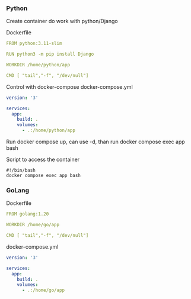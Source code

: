 ### Python   

Create container do work with python/Django

Dockerfile
```yml
FROM python:3.11-slim

RUN python3 -m pip install Django

WORKDIR /home/python/app

CMD [ "tail","-f", "/dev/null"]
```

Control with docker-compose
docker-compose.yml
```yml
version: '3'

services:
  app:
    build: .
    volumes:
      - .:/home/python/app
```
Run docker compose up, can use -d, than run docker compose exec app bash

Script to access the container
```shell
#!/bin/bash
docker compose exec app bash
```

### GoLang
Dockerfile   
```yml
FROM golang:1.20

WORKDIR /home/go/app

CMD [ "tail","-f", "/dev/null"]
```

docker-compose.yml
```yml
version: '3'

services:
  app:
    build: .
    volumes:
      - .:/home/go/app
```

